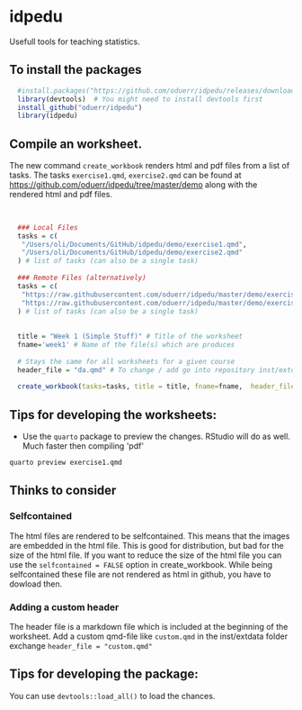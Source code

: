 idpedu
======

Usefull tools for teaching statistics.

## To install the packages

```r
  #install.packages("https://github.com/oduerr/idpedu/releases/download/quarto_1st/idpedu_0.1.tar.gz", repos = NULL, type = "source")
  library(devtools)  # You might need to install devtools first
  install_github("oduerr/idpedu") 
  library(idpedu)
```

## Compile an worksheet.
The new command `create_workbook` renders html and pdf files from a list of tasks. The tasks `exercise1.qmd`, `exercise2.qmd` can be found at <https://github.com/oduerr/idpedu/tree/master/demo> along with the rendered html and pdf files.

```r
  
  
  ### Local Files
  tasks = c(
   "/Users/oli/Documents/GitHub/idpedu/demo/exercise1.qmd",
   "/Users/oli/Documents/GitHub/idpedu/demo/exercise2.qmd"
  ) # list of tasks (can also be a single task)
  
  ### Remote Files (alternatively)
  tasks = c(
   "https://raw.githubusercontent.com/oduerr/idpedu/master/demo/exercise1.qmd",
   "https://raw.githubusercontent.com/oduerr/idpedu/master/demo/exercise2.qmd"
  ) # list of tasks (can also be a single task)
  
  
  title = "Week 1 (Simple Stuff)" # Title of the worksheet
  fname='week1' # Name of the file(s) which are produces
  
  # Stays the same for all worksheets for a given course
  header_file = "da.qmd" # To change / add go into repository inst/extdata
  
  create_workbook(tasks=tasks, title = title, fname=fname,  header_file=header_file)
```

## Tips for developing the worksheets:

- Use the `quarto` package to preview the changes. RStudio will do as well. Much faster then compiling 'pdf'
```bash
quarto preview exercise1.qmd
```

## Thinks to consider

### Selfcontained
The html files are rendered to be selfcontained. This means that the images are embedded in the html file. This is good for distribution, but bad for the size of the html file. If you want to reduce the size of the html file you can use the `selfcontained = FALSE` option in create_workbook. While being selfcontained these file are not rendered as html in github, you have to dowload then.

### Adding a custom header
The header file is a markdown file which is included at the beginning of the worksheet. Add a custom qmd-file like `custom.qmd` in the inst/extdata folder exchange `header_file = "custom.qmd"`


## Tips for developing the package:
You can use `devtools::load_all()` to load the chances.


















